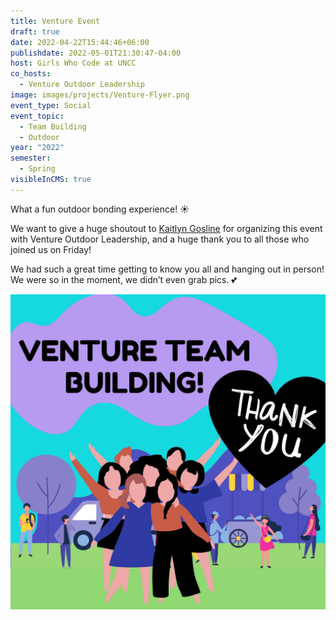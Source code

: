 ```yaml
---
title: Venture Event
draft: true
date: 2022-04-22T15:44:46+06:00
publishdate: 2022-05-01T21:30:47-04:00
host: Girls Who Code at UNCC
co_hosts:
  - Venture Outdoor Leadership
image: images/projects/Venture-Flyer.png
event_type: Social
event_topic:
  - Team Building
  - Outdoor
year: "2022"
semester:
  - Spring
visibleInCMS: true
---
```

What a fun outdoor bonding experience! ☀️

We want to give a huge shoutout to [Kaitlyn Gosline](https://www.linkedin.com/in/kaitlyn-g-434256116/) for organizing this event with Venture Outdoor Leadership, and a huge thank you to all those who joined us on Friday!

We had such a great time getting to know you all and hanging out in person! We were so in the moment, we didn’t even grab pics. 💕

![Venture Recap](../../images/projects/Venture-Recap.png)